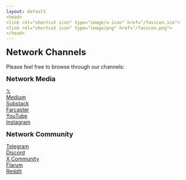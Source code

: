 ```yaml
---
layout: default
<head>
<link rel="shortcut icon" type="image/x-icon" href="/favicon.ico">
<link rel="shortcut icon" type="image/png" href="/favicon.png">
</head>
---
```

<b><font size="5">Network Channels</font></b>
<br>
<br>
Please feel free to browse through our channels: 

<b><font size="4">Network Media</font></b>

<a href="https://x.com/netxork">𝕏</a>
<br>
<a href="https://medium.com/@network">Medium</a>
<br>
<a href="https://network.substack.com/">Substack</a>
<br>
<a href="https://farcaster.xyz/netxork">Farcaster</a>
<br>
<a href="https://youtube.com/@netxork">YouTube</a>
<br>
<a href="https://instagram.com/netxork">Instagram</a>
<br>

<b><font size="4">Network Community</font></b>

<a href="https://t.me/networkfoundation">Telegram</a>
<br>
<a href="https://discord.gg/sCtK6YK">Discord</a>
<br>
<a href="https://x.com/i/communities/1725849980240384096">X Community</a>
<br>
<a href="https://network.flarum.cloud">Flarum</a>
<br>
<a href="https://reddit.com/r/netxork">Reddit</a>
<br>




